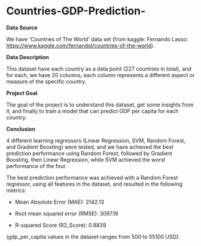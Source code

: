 # Countries-GDP-Prediction-
**Data Source**

We have 'Countries of The World' data set (from kaggle: Fernando Lasso: https://www.kaggle.com/fernandol/countries-of-the-world).

**Data Description**

This dataset have each country as a data point (227 countries in total), and for each, we have 20 columns, each column represents a different aspect or measure of the specific country.

**Project Goal**

The goal of the project is to understand this dataset, get some insights from it, and finally to train a model that can predict GDP per capita for each country.



**Conclusion**

4 different learning regressors (Linear Regression, SVM, Random Forest, and Gradient Boosting) were tested, and we have achieved the best prediction performance using Random Forest, followed by Gradient Boosting, then Linear Regression, while SVM achieved the worst performance of the four.

The best prediction performance was achieved with a Random Forest regressor, using all features in the dataset, and resulted in the following metrics:

 - Mean Absolute Error (MAE): 2142.13

 - Root mean squared error (RMSE): 3097.19

 - R-squared Score (R2_Score): 0.8839

(gdp_per_capita values in the dataset ranges from 500 to 55100 USD).



